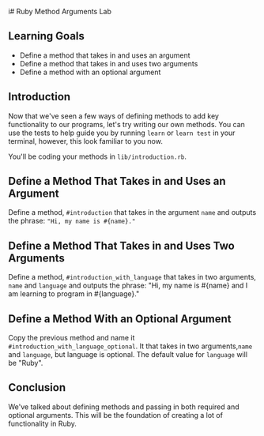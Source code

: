 i# Ruby Method Arguments Lab

## Learning Goals

- Define a method that takes in and uses an argument
- Define a method that takes in and uses two arguments
- Define a method with an optional argument

## Introduction

Now that we've seen a few ways of defining methods to add key functionality to
our programs, let's try writing our own methods. You can use the
tests to help guide you by running `learn` or `learn test` in your terminal,
however, this look familiar to you now.

You'll be coding your methods in `lib/introduction.rb`.

## Define a Method That Takes in and Uses an Argument

Define a method, `#introduction` that takes in the argument `name` and outputs
the phrase: `"Hi, my name is #{name}."`

## Define a Method That Takes in and Uses Two Arguments

Define a method, `#introduction_with_language` that takes in two arguments,
`name` and `language` and outputs the phrase: "Hi, my name is #{name} and I am
learning to program in #{language}."

## Define a Method With an Optional Argument

Copy the previous method and name it `#introduction_with_language_optional`. It
that takes in two arguments,`name` and `language`, but language is optional. The
default value for `language` will be "Ruby".

## Conclusion

We've talked about defining methods and passing in both required and optional
arguments. This will be the foundation of creating a lot of functionality in
Ruby.
